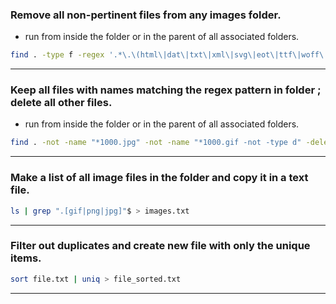 ### Remove all non-pertinent files from any images folder.
- run from inside the folder or in the parent of all associated folders. 

```bash
find . -type f -regex '.*\.\(html\|dat\|txt\|xml\|svg\|eot\|ttf\|woff\|css\|ico\)' -delete
```
---

### Keep all files with names matching the regex pattern in folder ; delete all other files. 
- run from inside the folder or in the parent of all associated folders. 

```bash
find . -not -name "*1000.jpg" -not -name "*1000.gif -not -type d" -delete
```
---

### Make a list of all image files in the folder and copy it in a text file.

```bash
ls | grep ".[gif|png|jpg]"$ > images.txt
```
---

### Filter out duplicates and create new file with only the unique items.

```bash
sort file.txt | uniq > file_sorted.txt
```
---







